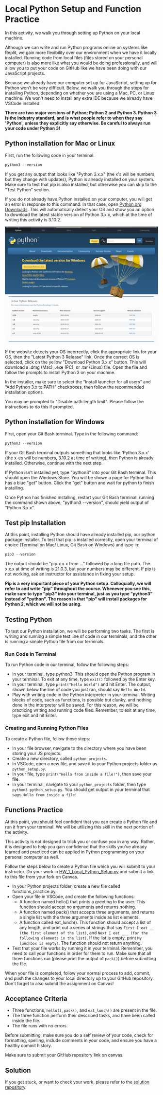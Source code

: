 # Local Python Setup and Function Practice

In this activity, we walk you through setting up Python on your local machine.

Although we can write and run Python programs online on systems like Replit, we gain more flexibility over our environment when we have it locally installed. Running code from local files (files stored on your personal computer) is also more like what you would be doing professionally, and will allow you to put your code on GitHub like we have been doing with our JavaScript projects.

Because we already have our computer set up for JavaScript, setting up for Python won't be very difficult. Below, we walk you through the steps for installing Python, depending on whether you are using a Mac, PC, or Linux machine. We won't need to install any extra IDE because we already have VSCode installed.

**There are two major versions of Python; Python 2 and Python 3. Python 3 is the industry standard, and is what people refer to when they say 'Python', unless they explicitly say otherwise. Be careful to always run your code under Python 3!**

## Python installation for Mac or Linux

First, run the following code in your terminal:

```powershell
python3 --version
```

If you get any output that looks like "Python 3.x.x" (the x's will be numbers, but they change with updates), Python is already installed on your system. Make sure to test that pip is also installed, but otherwise you can skip to the "Test Python" section.

If you do not already have Python installed on your computer, you will get an error in response to this command. In that case, open [Python.org Downloads](https://www.python.org/downloads). This will automatically detect your OS and show you an option to download the latest stable version of Python 3.x.x, which at the time of writing this activity is 3.10.2.

![Python.org Downloads](images/python_downloads.png)

If the website detects your OS incorrectly, click the appropriate link for your OS, then the "Latest Python 3 Release" link. Once the correct OS is selected, click on the yellow "Download Python 3.x.x" button. This will download a .dmg (Mac), .exe (PC), or .tar (Linux) file. Open the file and follow the prompts to install Python 3 on your machine.

In the installer, make sure to select the “Install launcher for all users” and “Add Python 3.x to PATH” checkboxes, then follow the recommended installation options.

You may be prompted to "Disable path length limit". Please follow the instructions to do this if prompted.

## Python installation for Windows

First, open your Git Bash terminal. Type in the following command:

```powershell
python3 --version
```

If your Git Bash terminal outputs something that looks like 'Python 3.x.x' (the x-es will be numbers, 3.10.2 at time of writing), then Python is already installed. Otherwise, continue with the next step.

If Python isn't installed yet, type "python3" into your Git Bash terminal. This should open the Windows Store. You will be shown a page for Python that has a blue "get" button. Click the "get" button and wait for python to finish installing.

Once Python has finished installing, restart your Git Bash terminal. running the command shown above, "python3 --version", should yield output of "Python 3.x.x".

## Test pip Installation

At this point, installing Python should have already installed pip, our python package installer. To test that pip is installed correctly, open your terminal of choice (Terminal on Mac/ Linux, Git Bash on Windows) and type in:

```powershell
pip3 --version
```

The output should be "pip x.x.x from ..." followed by a long file path. The x.x.x at time of writing is 21.0.3, but your numbers may be different. If pip is not working, ask an instructor for assistance in fixing your setup.

**Pip is a very important piece of your Python setup. Colloquially, we will refer to and write "pip" throughout the course. Whenever you see this, make sure to type "pip3" into your terminal, just as you type "python3" instead of "python". The reason is that "pip" will install packages for Python 2, which we will not be using.**

## Testing Python

To test our Python installation, we will be performing two tasks. The first is writing and running a simple test line of code in our terminals, and the other is running a simple Python file from our terminals.

### Run Code in Terminal

To run Python code in our terminal, follow the following steps:

- In your terminal, type python3. This should open the Python program in your terminal. To exit at any time, type `exit()` followed by the Enter key.
- In your terminal, type `print("Hello World")` and hit Enter. The output, shown below the line of code you just ran, should say `Hello World`.
- Play with writing code in the Python interpreter in your terminal. Writing blocks of code, such as functions, is possible but clunky, and nothing done in the interpreter will be saved. For this reason, we will be practicing writing and running code files. Remember, to exit at any time, type exit and hit Enter.

### Creating and Running Python Files

To create a Python file, follow these steps:

- In your file browser, navigate to the directory where you have been storing your JS projects.
- Create a new directory, called `python_projects`.
- In VSCode, open a new file, and save it to your Python projects folder as `python_setup.py`.
- In your file, type `print("Hello from inside a file!")`, then save your file.
- In your terminal, navigate to your `python_projects` folder, then type `python3 python_setup.py`. You should get output in your terminal that says `Hello from inside a file!`

## Functions Practice

At this point, you should feel confident that you can create a Python file and run it from your terminal. We will be utilizing this skill in the next portion of the activity.

This activity is not designed to trick you or confuse you in any way. Rather, it is designed to help you gain confidence that the skills you've already learned and practiced can be applied in Python programming on your personal computer as well.

Follow the steps below to create a Python file which you will submit to your instructor. Do your work in [HW_1_Local_Python_Setup.py](HW_1_Local_Python_Setup.py) and submit a link to this file from your fork on Canvas.

- In your Python projects folder, create a new file called functions_practice.py.
- Open your file in VSCode, and create the following functions:
  - A function named hello() that prints a greeting to the user. This function should accept no arguments and returns nothing.
  - A function named pack() that accepts three arguments, and returns a single list with the three arguments inside as list elements.
  - A function called eat_lunch(). This function should accept a list of any length, and print out a series of strings that say `First I eat __ (the first element of the list)`, and `Next I eat ___ (for the following elements in the list)`. If the list is empty, print `My lunchbox is empty!`. The function should not return anything.
- Test that your file works by running it in your terminal. Remember, you need to call your functions in order for them to run. Make sure that all three functions run (please print the output of `pack()`) before submitting the file.

When your file is completed, follow your normal process to add, commit, and push the changes to your local directory up to your GitHub repository. Don't forget to also submit the assignment on Canvas!

## Acceptance Criteria

- Three functions, `hello()`, `pack()`, and `eat_lunch()` are present in the file.
- The three function perform their described tasks, and have been called inside the file.
- The file runs with no errors.

Before submitting, make sure you do a self review of your code, check for formatting, spelling, include comments in your code, and ensure you have a healthy commit history.

Make sure to submit your GitHub repository link on canvas.

## Solution

If you get stuck, or want to check your work, please refer to the [solution repository](HW_1_Local_Python_Setup_Solution.py).
